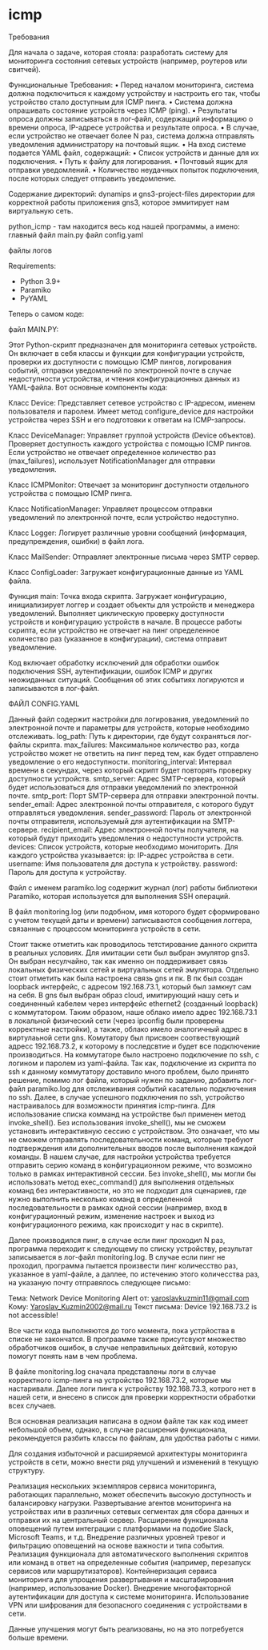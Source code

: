 # icmp

Требования

Для начала о задаче, которая стояла:  разработать систему для мониторинга состояния сетевых
устройств (например, роутеров или свитчей).

Функциональные Требования:
• Перед началом мониторинга, система должна подключиться к каждому устройству и настроить его так, чтобы устройство стало доступным для ICMP пинга.
• Система должна опрашивать состояние устройств через ICMP (ping).
• Результаты опроса должны записываться в лог-файл, содержащий информацию о времени опроса, IP-адресе устройства и результате опроса.
• В случае, если устройство не отвечает более N раз, система должна отправлять уведомления администратору на почтовый ящик.
• На вход системе подается YAML файл, содержащий:
• Список устройств и данные для их подключения.
• Путь к файлу для логирования.
• Почтовый ящик для отправки уведомлений.
• Количество неудачных попыток подключения, после которых следует отправить уведомление.


Содержание директорий:
dynamips и gns3-project-files директории для корректной работы приложения gns3, которое эммитирует нам виртуальную сеть.

python_icmp - там находится весь код нашей программы, а имено:
главный файл main.py
файл config.yaml

файлы логов



Requirements:
- Python 3.9+
- Paramiko
- PyYAML


  

  
Теперь о самом коде:

файл MAIN.PY:

Этот Python-скрипт предназначен для мониторинга сетевых устройств. Он включает в себя классы и функции для конфигурации устройств, проверки их доступности с помощью ICMP пингов, логирования событий, отправки уведомлений по электронной почте в случае недоступности устройства, и чтения конфигурационных данных из YAML-файла. Вот основные компоненты кода:

Класс Device:
Представляет сетевое устройство с IP-адресом, именем пользователя и паролем.
Имеет метод configure_device для настройки устройства через SSH и его подготовки к ответам на ICMP-запросы.

Класс DeviceManager:
Управляет группой устройств (Device объектов).
Проверяет доступность каждого устройства с помощью ICMP пингов.
Если устройство не отвечает определенное количество раз (max_failures), использует NotificationManager для отправки уведомления.

Класс ICMPMonitor:
Отвечает за мониторинг доступности отдельного устройства с помощью ICMP пинга.

Класс NotificationManager:
Управляет процессом отправки уведомлений по электронной почте, если устройство недоступно.

Класс Logger:
Логирует различные уровни сообщений (информация, предупреждения, ошибки) в файл лога.

Класс MailSender:
Отправляет электронные письма через SMTP сервер.

Класс ConfigLoader:
Загружает конфигурационные данные из YAML файла.

Функция main:
Точка входа скрипта.
Загружает конфигурацию, инициализирует логгер и создает объекты для устройств и менеджера уведомлений.
Выполняет циклическую проверку доступности устройств и конфигурацию устройств в начале.
В процессе работы скрипта, если устройство не отвечает на пинг определенное количество раз (указанное в конфигурации), система отправит уведомление. 

Код включает обработку исключений для обработки ошибок подключения SSH, аутентификации, ошибок ICMP и других неожиданных ситуаций. Сообщения об этих событиях логируются и записываются в лог-файл.


ФАЙЛ CONFIG.YAML

Данный файл содержит настройки для логирования, уведомлений по электронной почте и параметры для устройств, которые необходимо отслеживать. 
log_path: Путь к директории, где будут сохраняться лог-файлы скрипта.
max_failures: Максимальное количество раз, когда устройство может не ответить на пинг перед тем, как будет отправлено уведомление о его недоступности.
monitoring_interval: Интервал времени в секундах, через который скрипт будет повторять проверку доступности устройств.
smtp_server: Адрес SMTP-сервера, который будет использоваться для отправки уведомлений по электронной почте.
smtp_port: Порт SMTP-сервера для отправки электронной почты.
sender_email: Адрес электронной почты отправителя, с которого будут отправляться уведомления.
sender_password: Пароль от электронной почты отправителя, используемый для аутентификации на SMTP-сервере.
recipient_email: Адрес электронной почты получателя, на который будут приходить уведомления о недоступности устройств.
devices: Список устройств, которые необходимо мониторить. Для каждого устройства указывается:
ip: IP-адрес устройства в сети.
username: Имя пользователя для доступа к устройству.
password: Пароль для доступа к устройству.

Файл с именем paramiko.log содержит журнал (лог) работы библиотеки Paramiko, которая используется для выполнения SSH операций.

В файл monitoring.log (или подобном, имя которого будет сформировано с учетом текущей даты и времени) записываются сообщения логгера, связанные с процессом мониторинга устройств в сети.



Стоит также отметить как проводилось тетстирование данного скрипта в реальных условиях. 
Для имитации сети был выбран эмулятор gns3. Он выбран несулчайно, так как именно он поддерживает связь локальных физических сетей и виртуальных сетей эмулятора. Отдельно стоит отметить как была настроена связь gns и пк. В пк был создан loopback интерфейс, с адресом 192.168.73.1, который был замкнут сам на себя. В gns был выбран образ cloud, имитирующий нашу сеть и соединенный кабелем через интерфейс ethernet2 (созданный loopback) с коммутатором. Таким образом, наше облако имело адрес 192.168.73.1 в локальной физический сети (через ipconfig были проверены корректные настройки), а также, облако имело аналогичный адрес в виртулаьной сети gns. Комутатору был присвоен соотвествующий адресс 192.168.73.2, к которому в последсвтие и будет все подключение производиться. На коммутаторе было настроено подключение по ssh, с логином и паролем из yaml-файла. Так как, подключение из скрипта по ssh к данному коммутатору доставило много проблем, было принято решение, помимо лог файла, который нужен по заданию, добавить лог-файл paramiko.log для отслеживания событий касательно подключения по ssh. Далее, в случае успешного подключения по ssh, устройство настраивалось для возможности принятия icmp-пинга. Для использование списка комманд на устройстве был применен метод invoke_shell().
Без использования invoke_shell(), мы не сможем установить интерактивную сессию с устройством. Это означает, что мы не сможем отправлять последовательности команд, которые требуют подтверждения или дополнительных вводов после выполнения каждой команды. В нашем случае, для настройки устройства требуется отправить серию команд в конфигурационном режиме, что возможно только в рамках интерактивной сессии. Без invoke_shell(), мы могли бы использовать метод exec_command() для выполнения отдельных команд без интерактивности, но это не подходит для сценариев, где нужно выполнить несколько команд в определенной последовательности в рамках одной сессии (например, вход в конфигурационный режим, изменение настроек и выход из конфигурационного режима, как происходит у нас в скрипте).

Далее производился пинг, в случае если пинг проходил N раз, программа переходит к следующему по списку устройству, результат записывается в лог-файл monitoring.log. В случае если пинг не проходил, программа пытается произвести пинг количесство раз, указанное в yaml-файле, а даллее, по истечению этого количесства раз, на указаную почту отправялось следующее письмо: 

Тема: Network Device Monitoring Alert
от: yaroslavkuzmin11@gmail.com
Кому: Yaroslav_Kuzmin2002@mail.ru
Текст письма: Device 192.168.73.2 is not accessible!

Все части кода выполняются до того момента, пока устрйоства в списке не закончатся.
В програамме также присутсвуют множество обработчиков ошибок, в случае неправильных дейтсвий, которую помогут понять нам в чем проблема.

В файле monitoring.log сначала представлены логи в случае корректного icmp-пинга на устройство 192.168.73.2, которые мы настаривали. Далее логи пинга к устройству 192.168.73.3, котрого нет в нашей сети, и внесено в список для проверки корректности обработки всех случаев.

Вся основная реализация написана в одном файле так как код имеет небольшой объем, однако, в случае расширения функционала, рекомендуется разбить классы по файлам, для удобства работы с ними. 



Для создания избыточной и расширяемой архитектуры мониторинга устройств в сети, можно внести ряд улучшений и изменений в текущую структуру. 

Реализация нескольких экземпляров сервиса мониторинга, работающих параллельно, может обеспечить высокую доступность и балансировку нагрузки.
Развертывание агентов мониторинга на устройствах или в различных сетевых сегментах для сбора данных и отправки их на центральный сервер.
Расширение функционала оповещений путем интеграции с платформами на подобие Slack, Microsoft Teams, и т.д.
Внедрение различных уровней тревог и фильтрацию оповещений на основе важности и типа события.
Реализация функционала для автоматического выполнения скриптов или команд в ответ на определенные события (например, перезапуск сервисов или маршрутизаторов).
Контейнеризация сервиса мониторинга для упрощения развертывания и масштабирования (например, использование Docker).
Внедрение многофакторной аутентификации для доступа к системе мониторинга.
Использование VPN или шифрования для безопасного соединения с устройствами в сети.


Данные улучшения могут быть реализованы, но на это потребуется больше времени.











